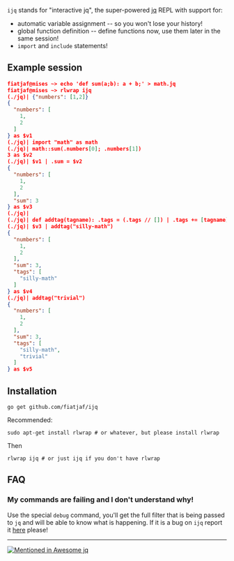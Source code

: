 `ijq` stands for "interactive jq", the super-powered [jq](https://stedolan.github.io/jq/) REPL with support for:

  * automatic variable assignment -- so you won't lose your history!
  * global function definition -- define functions now, use them later in the same session!
  * `import` and `include` statements!

Example session
---------------

```json
fiatjaf@mises ~> echo 'def sum(a;b): a + b;' > math.jq
fiatjaf@mises ~> rlwrap ijq
(./jq)| {"numbers": [1,2]}
{
  "numbers": [
    1,
    2
  ]
} as $v1
(./jq)| import "math" as math
(./jq)| math::sum(.numbers[0]; .numbers[1])
3 as $v2
(./jq)| $v1 | .sum = $v2
{
  "numbers": [
    1,
    2
  ],
  "sum": 3
} as $v3
(./jq)| 
(./jq)| def addtag(tagname): .tags = (.tags // []) | .tags += [tagname]
(./jq)| $v3 | addtag("silly-math")
{
  "numbers": [
    1,
    2
  ],
  "sum": 3,
  "tags": [
    "silly-math"
  ]
} as $v4
(./jq)| addtag("trivial")
{
  "numbers": [
    1,
    2
  ],
  "sum": 3,
  "tags": [
    "silly-math",
    "trivial"
  ]
} as $v5
```

Installation
------------

```
go get github.com/fiatjaf/ijq
```

Recommended:

```
sudo apt-get install rlwrap # or whatever, but please install rlwrap
```

Then

```
rlwrap ijq # or just ijq if you don't have rlwrap
```


FAQ
---

### My commands are failing and I don't understand why!

Use the special `debug` command, you'll get the full filter that is being passed to `jq` and will be able to know what is happening. If it is a bug on `ijq` report it [here](https://github.com/fiatjaf/ijq/issues) please!

---

[![Mentioned in Awesome jq](https://awesome.re/mentioned-badge.svg)](https://github.com/fiatjaf/awesome-jq)

